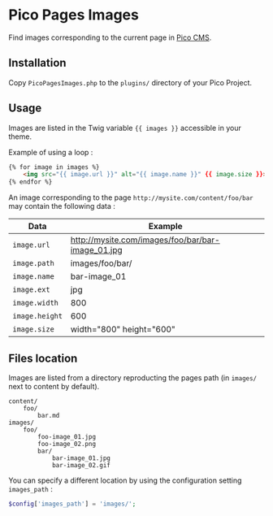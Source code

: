 # Pico Pages Images

Find images corresponding to the current page in [Pico CMS](http://picocms.org).

## Installation

Copy `PicoPagesImages.php` to the `plugins/` directory of your Pico Project.

## Usage

Images are listed in the Twig variable `{{ images }}` accessible in your theme.

Example of using a loop :

```html
{% for image in images %}
    <img src="{{ image.url }}" alt="{{ image.name }}" {{ image.size }}>
{% endfor %}
```

An image corresponding to the page `http://mysite.com/content/foo/bar` may contain the following data :

Data | Example
---|---
`image.url` | http://mysite.com/images/foo/bar/bar-image_01.jpg
`image.path` | images/foo/bar/
`image.name` | bar-image_01
`image.ext` | jpg
`image.width` | 800
`image.height` | 600
`image.size` | width="800" height="600"

## Files location

Images are listed from a directory reproducting the pages path (in `images/` next to content by default).

    content/
        foo/
            bar.md
    images/
        foo/
            foo-image_01.jpg
            foo-image_02.png
            bar/
                bar-image_01.jpg
                bar-image_02.gif

You can specify a different location by using the configuration setting `images_path` :

```php
$config['images_path'] = 'images/';
```
